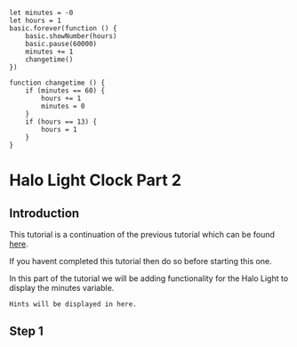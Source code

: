 ```template
let minutes = -0
let hours = 1
basic.forever(function () {
    basic.showNumber(hours)
    basic.pause(60000)
    minutes += 1
    changetime()
})

function changetime () {
    if (minutes == 60) {
        hours += 1
        minutes = 0
    }
    if (hours == 13) {
        hours = 1
    }
}
```
# Halo Light Clock Part 2
## Introduction
This tutorial is a continuation of the previous tutorial which can be found [here](https://makecode.microbit.org/#tutorial:github:madmatt22790/halo_light_tutorial_part_1/tutorial).

If you havent completed this tutorial then do so before starting this one.

In this part of the tutorial we will be adding functionality for the Halo Light to display the minutes variable.
```
Hints will be displayed in here.
```
## Step 1